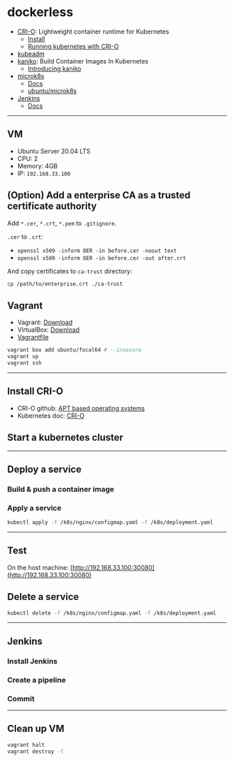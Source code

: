 # dockerless

- [CRI-O](https://cri-o.io/): Lightweight container runtime for Kubernetes
  - [Install](https://github.com/cri-o/cri-o/blob/master/install.md)
  - [Running kubernetes with CRI-O](https://github.com/cri-o/cri-o#running-kubernetes-with-cri-o)
- [kubeadm](https://kubernetes.io/docs/setup/production-environment/tools/kubeadm/install-kubeadm/)
- [kaniko](https://github.com/GoogleContainerTools/kaniko): Build Container Images In Kubernetes
  - [Introducing kaniko](https://cloud.google.com/blog/products/gcp/introducing-kaniko-build-container-images-in-kubernetes-and-google-container-builder-even-without-root-access)
- [microk8s](https://microk8s.io/)
  - [Docs](https://microk8s.io/docs)
  - [ubuntu/microk8s](https://github.com/ubuntu/microk8s)
- [Jenkins](https://www.jenkins.io/)
  - [Docs](https://www.jenkins.io/doc/book/)

---

## VM

- Ubuntu Server 20.04 LTS
- CPU: 2
- Memory: 4GB
- IP: `192.168.33.100`

## (Option) Add a enterprise CA as a trusted certificate authority

Add `*.cer`, `*.crt`, `*.pem` to `.gitignore`.  

`.cer` to `.crt`:
- `openssl x509 -inform DER -in before.cer -noout text`
- `openssl x509 -inform DER -in before.cer -out after.crt`

And copy certificates to `ca-trust` directory:

```bash
cp /path/to/enterprise.crt ./ca-trust
```

## Vagrant

- Vagrant: [Download](https://www.vagrantup.com/downloads)
- VirtualBox: [Download](https://www.virtualbox.org/wiki/Downloads)
- [Vagrantfile](Vagrantfile)

```bash
vagrant box add ubuntu/focal64 # --insecure
vagrant up
vagrant ssh
```

---

## Install CRI-O

- CRI-O github: [APT based operating systems](https://github.com/cri-o/cri-o/blob/master/install.md#apt-based-operating-systems)
- Kubernetes doc: [CRI-O](https://kubernetes.io/docs/setup/production-environment/container-runtimes/#cri-o)




## Start a kubernetes cluster

---

## Deploy a service

### Build & push a container image

### Apply a service

```bash
kubectl apply -f /k8s/nginx/configmap.yaml -f /k8s/deployment.yaml
```

---

## Test

On the host machine: [http://192.168.33.100:30080](http://192.168.33.100:30080)

## Delete a service

```bash
kubectl delete -f /k8s/nginx/configmap.yaml -f /k8s/deployment.yaml
```

---

## Jenkins

### Install Jenkins

### Create a pipeline

### Commit

---

## Clean up VM

```bash
vagrant halt
vagrant destroy -f
```